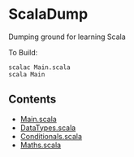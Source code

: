 # ScalaDump
Dumping ground for learning Scala

To Build:

```
scalac Main.scala
scala Main
```

## Contents

* [Main.scala](https://github.com/James-P-D/ScalaDump/blob/master/src/src/main/scala/Main.scala)  
* [DataTypes.scala](https://github.com/James-P-D/ScalaDump/blob/master/src/src/main/scala/DataTypes.scala)  
* [Conditionals.scala](https://github.com/James-P-D/ScalaDump/blob/master/src/src/main/scala/Conditionals.scala)  
* [Maths.scala](https://github.com/James-P-D/ScalaDump/blob/master/src/src/main/scala/Maths.scala)  
<!--
* [Main.scala](https://github.com/James-P-D/ScalaDump/blob/master/src/src/main/scala/Main.scala)  
* [Main.scala](https://github.com/James-P-D/ScalaDump/blob/master/src/src/main/scala/Main.scala)  
* [Main.scala](https://github.com/James-P-D/ScalaDump/blob/master/src/src/main/scala/Main.scala)  
* [Main.scala](https://github.com/James-P-D/ScalaDump/blob/master/src/src/main/scala/Main.scala)  
* [Main.scala](https://github.com/James-P-D/ScalaDump/blob/master/src/src/main/scala/Main.scala)  
* [Main.scala](https://github.com/James-P-D/ScalaDump/blob/master/src/src/main/scala/Main.scala)  
* [Main.scala](https://github.com/James-P-D/ScalaDump/blob/master/src/src/main/scala/Main.scala)  
* [Main.scala](https://github.com/James-P-D/ScalaDump/blob/master/src/src/main/scala/Main.scala)  
* [Main.scala](https://github.com/James-P-D/ScalaDump/blob/master/src/src/main/scala/Main.scala)  
* [Main.scala](https://github.com/James-P-D/ScalaDump/blob/master/src/src/main/scala/Main.scala)  
-->